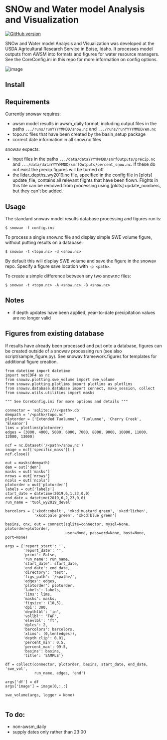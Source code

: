 # SNOw and Water model Analysis and Visualization

[![GitHub version](https://badge.fury.io/gh/USDA-ARS-NWRC%2Fsnowav.svg)](https://badge.fury.io/gh/USDA-ARS-NWRC%2Fsnowav)

SNOw and Water model Analysis and Visualization was developed at the USDA Agricultural Research Service in Boise, Idaho. It processes model
outputs from AWSM into formats and figures for water resource managers. See the CoreConfig.ini in this repo for more information on config options.

![image](https://raw.githubusercontent.com/USDA-ARS-NWRC/awsm/master/docs/_static/ModelSystemOverview_new.png)

## Install

## Requirements
Currently snowav requires:
- awsm model results in awsm_daily format, including output files in the paths ```.../runs/runYYYYMMDD/snow.nc``` and ```.../runs/runYYYYMMDD/em.nc```
- topo.nc files that have been created by the basin_setup package
- correct date information in all snow.nc files

snowav expects:

- input files in the paths ```.../data/dataYYYYMMDD/smrfOutputs/precip.nc``` and ```.../data/dataYYYYMMDD/smrfOutputs/percent_snow.nc```. If these do not exist the precip figures will be turned off.
- the lidar_depths_wy2019.nc file, specified in the config file in [plots] update_file, contains all relevant flights that have been flown. Flights in this file can be removed from processing using [plots] update_numbers, but they can't be added.

## Usage
The standard snowav model results database processing and figures run is:
```
$ snowav -f config.ini
```

To process a single snow.nc file and display simple SWE volume figure, without putting results on a database:

```
$ snowav -t <topo.nc> -d <snow.nc>
```

By default this will display SWE volume and save the figure in the snowav repo. Specify a figure save location with ```-p <path>```.

To create a simple difference between any two snow.nc files:

```
$ snowav -t <topo.nc> -A <snow.nc> -B <snow.nc>
```

## Notes
- if depth updates have been applied, year-to-date precipitation values are no longer valid

## Figures from existing database
If results have already been processed and put onto a database, figures can be created outside of a snowav processing run (see also script/sample_figure.py). See snowav.framework.figures for templates for additional figure creation.

```
from datetime import datetime
import netCDF4 as nc
from snowav.plotting.swe_volume import swe_volume
from snowav.plotting.plotlims import plotlims as plotlims
from snowav.database.database import connect, make_session, collect
from snowav.utils.utilities import masks

""" See CoreConfig.ini for more options and details """

connector = 'sqlite:////<path>.db'
dempath = '/<path>/topo.nc'
plotorder = ['Extended Tuolumne', 'Tuolumne', 'Cherry Creek', 'Eleanor']
lims = plotlims(plotorder)
edges = [3000, 4000, 5000, 6000, 7000, 8000, 9000, 10000, 11000, 12000, 13000]

ncf = nc.Dataset('/<path>/snow.nc')
image = ncf['specific_mass'][:]
ncf.close()

out = masks(dempath)
dem = out['dem']
masks = out['masks']
nrows = out['nrows']
ncols = out['ncols']
plotorder = out['plotorder']
labels = out['labels']
start_date = datetime(2019,6,1,23,0,0)
end_date = datetime(2019,6,2,23,0,0)
run_name = 'tuol_wy2019_devel'

barcolors = ['xkcd:cobalt', 'xkcd:mustard green', 'xkcd:lichen',
             'xkcd:pale green', 'xkcd:blue green']

basins, cnx, out = connect(sqlite=connector, mysql=None, plotorder=plotorder,
                           user=None, password=None, host=None, port=None)

args = {'report_start': '',
        'report_date': '',
        'print': False,
        'run_name': run_name,
        'start_date': start_date,
        'end_date': end_date,
        'directory': 'test',
        'figs_path': '/<path>/',
        'edges': edges,
        'plotorder': plotorder,
        'labels': labels,
        'lims': lims,
        'masks': masks,
        'figsize': (10,5),
        'dpi': 300,
        'depthlbl': 'in',
        'vollbl': 'TAF',
        'elevlbl': 'ft',
        'dplcs': 2,
        'barcolors': barcolors,
        'xlims': (0,len(edges)),
        'depth_clip': 0.01,
        'percent_min': 0.5,
        'percent_max': 99.5,
        'basins': basins,
        'title': 'SAMPLE'}

df = collect(connector, plotorder, basins, start_date, end_date, 'swe_vol',
             run_name, edges, 'end')

args['df'] = df
args['image'] = image[0,:,:]

swe_volume(args, logger = None)


```

## To do:
- non-awsm_daily
- supply dates only rather than 23:00

